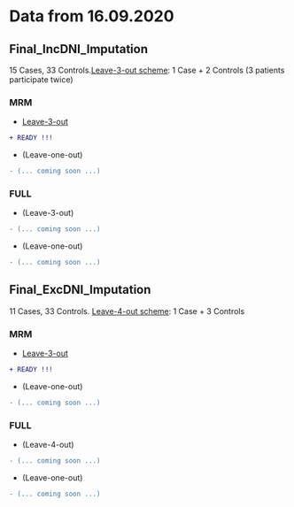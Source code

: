 # Data from 16.09.2020

## Final_IncDNI_Imputation 
15 Cases, 33 Controls.[Leave-3-out scheme](/16092020/Final_IncDNI_Imputation_splits.png): 1 Case + 2 Controls (3 patients participate twice)
### MRM
* [Leave-3-out](/16092020/MRM_INC_l3ocv.md) 
```diff
+ READY !!!
```
* (Leave-one-out)
```diff
- (... coming soon ...)
```
### FULL
* (Leave-3-out)
```diff
- (... coming soon ...)
```
* (Leave-one-out)
```diff
- (... coming soon ...)
```

## Final_ExcDNI_Imputation 
11 Cases, 33 Controls. [Leave-4-out scheme](/16092020/Final_ExcDNI_Imputation_splits.png): 1 Case + 3 Controls 
### MRM
* [Leave-3-out](/16092020/MRM_EXC_l4ocv.md) 
```diff
+ READY !!!
```
* (Leave-one-out)
```diff
- (... coming soon ...)
```
### FULL
* (Leave-4-out)
```diff
- (... coming soon ...)
```
* (Leave-one-out)
```diff
- (... coming soon ...)
```
